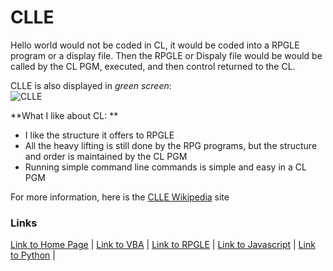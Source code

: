 # CLLE


Hello world would not be coded in CL, it would be coded into a RPGLE program or a display file.  Then the RPGLE or Dispaly file would be would be called by the CL PGM, executed, and then control returned to the CL. 

CLLE is also displayed in _green screen_:   
![CLLE](https://i.stack.imgur.com/PyQsz.png)

**What I like about CL: **
* I like the structure it offers to RPGLE
* All the heavy lifting is still done by the RPG programs, but the structure and order is maintained by the CL PGM
* Running simple command line commands is simple and easy in a CL PGM

For more information, here is the  [CLLE Wikipedia](https://en.wikipedia.org/wiki/Control_Language) site

### Links
[Link to Home Page](https://github.com/Dwalden2021/My_Project/blob/main/README.md) | 
[Link to VBA](https://github.com/Dwalden2021/My_Project/blob/main/VBA.md) | 
[Link to RPGLE](https://github.com/Dwalden2021/My_Project/blob/main/RPGLE.md) | 
[Link to Javascript](https://github.com/Dwalden2021/My_Project/blob/main/JavaScript.md) | 
[Link to Python](https://github.com/Dwalden2021/My_Project/blob/main/Python.md) | 

